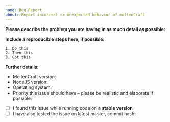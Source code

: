 ```yaml
---
name: Bug Report
about: Report incorrect or unexpected behavior of moltenCraft
---
```


<!--
If you need help with moltenCraft installation or usage, please go to the moltenCraft Discord server instead:
  https://discord.gg/{code}
This issue template is only for bug reports. You won't receive any basic help here.
-->

**Please describe the problem you are having in as much detail as possible:**

**Include a reproducible steps here, if possible:**

```
1. Do this
2. Then this
3. Got this
```

**Further details:**

- MoltenCraft version:
- NodeJS version:
- Operating system:
- Priority this issue should have – please be realistic and elaborate if possible:

<!--
If either of these applies to you, please check the respective checkbox: [ ] becomes [x].
You don't have to modify the text to suit your particular situation, if you want to
elaborate please do so in the description.
While it's not a requirement to test your issue on the master branch, it would make fixing
the problem a lot easier for us, so please do it if possible.
-->

- [ ] I found this issue while running code on a **stable version**
- [ ] I have also tested the issue on latest master, commit hash: